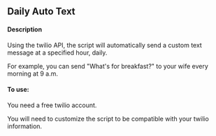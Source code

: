 ## Daily Auto Text

#### Description
Using the twilio API, the script will automatically send a custom text
message at a specified hour, daily. 

For example, you can send "What's for breakfast?" to your wife every morning
at 9 a.m.

#### To use:
You need a free twilio account.

You will need to customize the script to be compatible with your twilio information.
